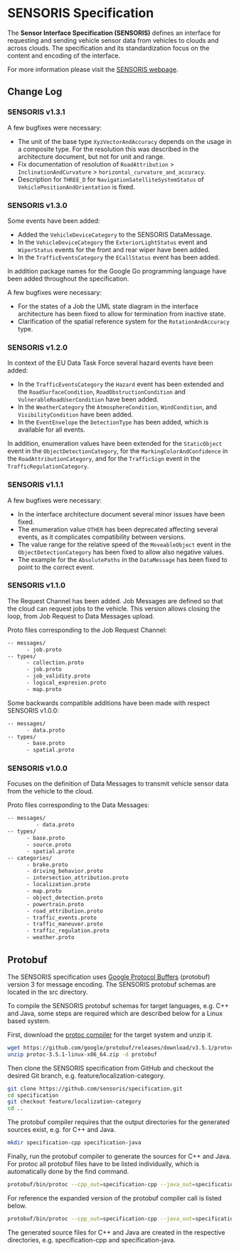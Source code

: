 # SENSORIS Specification

The **Sensor Interface Specification (SENSORIS)** defines an interface for requesting and sending vehicle sensor data from vehicles to clouds and across clouds. The specification and its standardization focus on the content and encoding of the interface.

For more information please visit the [SENSORIS webpage](https://sensoris.org/).

## Change Log

### SENSORIS v1.3.1

A few bugfixes were necessary:

- The unit of the base type `XyzVectorAndAccuracy` depends on the usage in a composite type. For the resolution this was described in the architecture document, but not for unit and range.
- Fix documentation of resolution of `RoadAttribution` > `InclinationAndCurvature` > `horizontal_curvature_and_accuracy`.
- Description for `THREE_D` for `NavigationSatelliteSystemStatus` of `VehiclePositionAndOrientation` is fixed.

### SENSORIS v1.3.0

Some events have been added:

- Added the `VehicleDeviceCategory` to the SENSORIS DataMessage.
- In the `VehicleDeviceCategory` the `ExteriorLightStatus` event and `WiperStatus` events for the front and rear wiper have been added.
- In the `TrafficEventsCategory` the `ECallStatus` event has been added.

In addition package names for the Google Go programming language have been added throughout the specification.

A few bugfixes were necessary:

- For the states of a Job the UML state diagram in the interface architecture has been fixed to allow for termination from inactive state.
- Clarification of the spatial reference system for the `RotationAndAccuracy` type.

### SENSORIS v1.2.0

In context of the EU Data Task Force several hazard events have been added:

- In the `TrafficEventsCategory` the `Hazard` event has been extended and the `RoadSurfaceCondition`, `RoadObstructionCondition` and `VulnerableRoadUserCondition` have been added.
- In the `WeatherCategory` the `AtmosphereCondition`, `WindCondition`, and `VisibilityCondition` have been added.
- In the `EventEnvelope` the `DetectionType` has been added, which is available for all events.

In addition, enumeration values have been extended for the `StaticObject` event in the `ObjectDetectionCategory`, for the `MarkingColorAndConfidence` in the `RoadAttributionCategory`, and for the `TrafficSign` event in the `TrafficRegulationCategory`.

### SENSORIS v1.1.1

A few bugfixes were necessary:

- In the interface architecture document several minor issues have been fixed.
- The enumeration value `OTHER` has been deprecated affecting several events, as it complicates compatibility between versions.
- The value range for the relative speed of the `MoveableObject` event in the `ObjectDetectionCategory` has been fixed to allow also negative values.
- The example for the `AbsolutePaths` in the `DataMessage` has been fixed to point to the correct event.

### SENSORIS v1.1.0

The Request Channel has been added. Job Messages are defined so that the cloud can request jobs to the vehicle. This version allows closing the loop, from Job Request to Data Messages upload.

Proto files corresponding to the Job Request Channel:

```bash
-- messages/
      - job.proto
-- types/
      - collection.proto
      - job.proto
      - job_validity.proto
      - logical_expresion.proto
      - map.proto
```

Some backwards compatible additions have been made with respect SENSORIS v1.0.0:

```bash
-- messages/
      - data.proto
-- types/
      - base.proto
      - spatial.proto
```

### SENSORIS v1.0.0

Focuses on the definition of Data Messages to transmit vehicle sensor data from the vehicle to the cloud.

Proto files corresponding to the Data Messages:

```bash
-- messages/
         - data.proto
-- types/
      - base.proto
      - source.proto
      - spatial.proto
-- categories/
      - brake.proto
      - driving_behavior.proto
      - intersection_attribution.proto
      - localization.proto
      - map.proto
      - object_detection.proto
      - powertrain.proto
      - road_attribution.proto
      - traffic_events.proto
      - traffic_maneuver.proto
      - traffic_regulation.proto
      - weather.proto
```

## Protobuf

The SENSORIS specification uses [Google Protocol Buffers](https://developers.google.com/protocol-buffers/) (protobuf) version 3 for message encoding. The SENSORIS protobuf schemas are located in the src directory.

To compile the SENSORIS protobuf schemas for target languages, e.g. C++ and Java, some steps are required which are described below for a Linux based system.

First, download the [protoc compiler](https://github.com/google/protobuf/releases/tag/v3.5.1) for the target system and unzip it.

```bash
wget https://github.com/google/protobuf/releases/download/v3.5.1/protoc-3.5.1-linux-x86_64.zip
unzip protoc-3.5.1-linux-x86_64.zip -d protobuf
```

Then clone the SENSORIS specification from GitHub and checkout the desired Git branch, e.g. feature/localization-category.

```bash
git clone https://github.com/sensoris/specification.git
cd specification
git checkout feature/localization-category
cd ..
```

The protobuf compiler requires that the output directories for the generated sources exist, e.g. for C++ and Java.

```bash
mkdir specification-cpp specification-java
```

Finally, run the protobuf compiler to generate the sources for C++ and Java. For protoc all protobuf files have to be listed individually, which is automatically done by the find command.

```bash
protobuf/bin/protoc --cpp_out=specification-cpp --java_out=specification-java --proto_path=specification/src $(find specification -name '*.proto' -printf "%p ")
```

For reference the expanded version of the protobuf compiler call is listed below.

```bash
protobuf/bin/protoc --cpp_out=specification-cpp --java_out=specification-java --proto_path=specification/src specification/src/sensoris/protobuf/types/base.proto specification/src/sensoris/protobuf/types/source.proto specification/src/sensoris/protobuf/types/spatial.proto specification/src/sensoris/protobuf/messages/data.proto specification/src/sensoris/protobuf/categories/traffic_regulation.proto specification/src/sensoris/protobuf/categories/map.proto specification/src/sensoris/protobuf/categories/brake.proto specification/src/sensoris/protobuf/categories/weather.proto specification/src/sensoris/protobuf/categories/intersection_attribution.proto specification/src/sensoris/protobuf/categories/traffic_events.proto specification/src/sensoris/protobuf/categories/traffic_maneuver.proto specification/src/sensoris/protobuf/categories/localization.proto specification/src/sensoris/protobuf/categories/driving_behavior.proto specification/src/sensoris/protobuf/categories/powertrain.proto specification/src/sensoris/protobuf/categories/object_detection.proto specification/src/sensoris/protobuf/categories/road_attribution.proto
```

The generated source files for C++ and Java are created in the respective directories, e.g. specification-cpp and specification-java.
